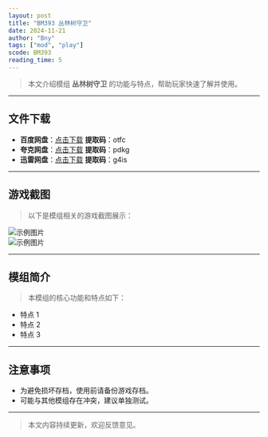 ```yaml
---
layout: post
title: "BM393 丛林树守卫"
date: 2024-11-21
author: "Bny"
tags: ["mod", "play"]
scode: BM393
reading_time: 5
---
```


> 本文介绍模组 **丛林树守卫** 的功能与特点，帮助玩家快速了解并使用。

---





## 文件下载
- **百度网盘**：[点击下载](https://pan.baidu.com/s/1eFh90EhhvHtAb8TI-MAWjg?pwd=otfc)  **提取码**：otfc  
- **夸克网盘**：[点击下载](https://pan.quark.cn/s/e578d5df6fcf?pwd=pdkg)  **提取码**：pdkg  
- **迅雷网盘**：[点击下载](https://pan.xunlei.com/s/VOCCbXyMfquWt959dnd8zfKmA1?pwd=g4is)  **提取码**：g4is  

---

## 游戏截图
> 以下是模组相关的游戏截图展示：

![示例图片](https://example.com/screenshot1.jpg)  
![示例图片](https://example.com/screenshot2.jpg)

---

## 模组简介
> 本模组的核心功能和特点如下：
- 特点 1
- 特点 2
- 特点 3

---

## 注意事项
- 为避免损坏存档，使用前请备份游戏存档。
- 可能与其他模组存在冲突，建议单独测试。

---

> 本文内容持续更新，欢迎反馈意见。
